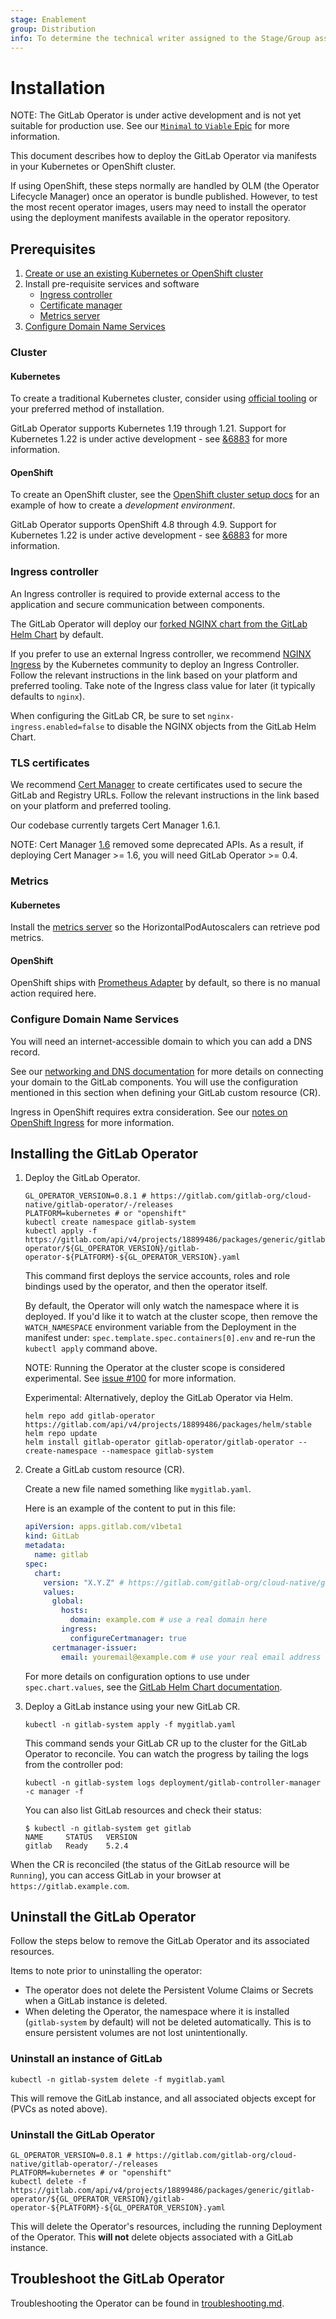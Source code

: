 ```yaml
---
stage: Enablement
group: Distribution
info: To determine the technical writer assigned to the Stage/Group associated with this page, see https://about.gitlab.com/handbook/engineering/ux/technical-writing/#assignments
---
```


# Installation

NOTE:
The GitLab Operator is under active development and is not yet suitable for production use. See our [`Minimal` to `Viable` Epic](https://gitlab.com/groups/gitlab-org/cloud-native/-/epics/39) for more information.

This document describes how to deploy the GitLab Operator via manifests in your Kubernetes or OpenShift cluster.

If using OpenShift, these steps normally are handled by OLM (the Operator Lifecycle Manager) once an operator is bundle published. However, to test the most recent operator images, users may need to install the operator using the deployment manifests available in the operator repository.

## Prerequisites

1. [Create or use an existing Kubernetes or OpenShift cluster](#cluster)
1. Install pre-requisite services and software
   - [Ingress controller](#ingress-controller)
   - [Certificate manager](#tls-certificates)
   - [Metrics server](#metrics)
1. [Configure Domain Name Services](#configure-domain-name-services)

### Cluster

#### Kubernetes

To create a traditional Kubernetes cluster, consider using [official tooling](https://kubernetes.io/docs/tasks/tools/) or your preferred method of installation.

GitLab Operator supports Kubernetes 1.19 through 1.21. Support for Kubernetes 1.22 is under active development - see [&6883](https://gitlab.com/groups/gitlab-org/-/epics/6883) for more information.

#### OpenShift

To create an OpenShift cluster, see the [OpenShift cluster setup docs](developer/openshift_cluster_setup.md) for an example of how to create a _development environment_.

GitLab Operator supports OpenShift 4.8 through 4.9. Support for Kubernetes 1.22 is under active development - see [&6883](https://gitlab.com/groups/gitlab-org/-/epics/6883) for more information.

### Ingress controller

An Ingress controller is required to provide external access to the application and secure communication between components.

The GitLab Operator will deploy our [forked NGINX chart from the GitLab Helm Chart](https://docs.gitlab.com/charts/charts/nginx/) by default.

If you prefer to use an external Ingress controller, we recommend [NGINX Ingress](https://kubernetes.github.io/ingress-nginx/deploy/) by the Kubernetes community to deploy an Ingress Controller. Follow the relevant instructions in the link based on your platform and preferred tooling. Take note of the Ingress class value for later (it typically defaults to `nginx`).

When configuring the GitLab CR, be sure to set `nginx-ingress.enabled=false` to disable the NGINX objects from the GitLab Helm Chart.

### TLS certificates

We recommend [Cert Manager](https://cert-manager.io/docs/installation/) to create certificates used to secure the GitLab and Registry URLs. Follow the relevant instructions in the link based on your platform and preferred tooling.

Our codebase currently targets Cert Manager 1.6.1.

NOTE:
Cert Manager [1.6](https://github.com/jetstack/cert-manager/releases/tag/v1.6.0) removed some deprecated APIs. As a result, if deploying Cert Manager >= 1.6, you will need GitLab Operator >= 0.4.

### Metrics

#### Kubernetes

Install the [metrics server](https://github.com/kubernetes-sigs/metrics-server#installation) so the HorizontalPodAutoscalers can retrieve pod metrics.

#### OpenShift

OpenShift ships with [Prometheus Adapter](https://docs.openshift.com/container-platform/4.9/monitoring/monitoring-overview.html) by default, so there is no manual action required here.

### Configure Domain Name Services

You will need an internet-accessible domain to which you can add a DNS record.

See our [networking and DNS documentation](https://docs.gitlab.com/charts/installation/deployment.html#networking-and-dns) for more details on connecting your domain to the GitLab components. You will use the configuration mentioned in this section when defining your GitLab custom resource (CR).

Ingress in OpenShift requires extra consideration. See our [notes on OpenShift Ingress](openshift_ingress.md) for more information.

## Installing the GitLab Operator

1. Deploy the GitLab Operator.

   ```shell
   GL_OPERATOR_VERSION=0.8.1 # https://gitlab.com/gitlab-org/cloud-native/gitlab-operator/-/releases
   PLATFORM=kubernetes # or "openshift"
   kubectl create namespace gitlab-system
   kubectl apply -f https://gitlab.com/api/v4/projects/18899486/packages/generic/gitlab-operator/${GL_OPERATOR_VERSION}/gitlab-operator-${PLATFORM}-${GL_OPERATOR_VERSION}.yaml
   ```

   This command first deploys the service accounts, roles and role bindings used by the operator, and then the operator itself.

   By default, the Operator will only watch the namespace where it is deployed.
   If you'd like it to watch at the cluster scope, then remove the `WATCH_NAMESPACE`
   environment variable from the Deployment in the manifest under:
   `spec.template.spec.containers[0].env` and re-run the `kubectl apply` command above.

   NOTE:
   Running the Operator at the cluster scope is considered experimental.
   See [issue #100](https://gitlab.com/gitlab-org/cloud-native/gitlab-operator/-/issues/100) for more information.

   Experimental:
   Alternatively, deploy the GitLab Operator via Helm.

   ```shell
   helm repo add gitlab-operator https://gitlab.com/api/v4/projects/18899486/packages/helm/stable
   helm repo update
   helm install gitlab-operator gitlab-operator/gitlab-operator --create-namespace --namespace gitlab-system
   ```

1. Create a GitLab custom resource (CR).

   Create a new file named something like `mygitlab.yaml`.

   Here is an example of the content to put in this file:

   ```yaml
   apiVersion: apps.gitlab.com/v1beta1
   kind: GitLab
   metadata:
     name: gitlab
   spec:
     chart:
       version: "X.Y.Z" # https://gitlab.com/gitlab-org/cloud-native/gitlab-operator/-/blob/0.8.1/CHART_VERSIONS
       values:
         global:
           hosts:
             domain: example.com # use a real domain here
           ingress:
             configureCertmanager: true
         certmanager-issuer:
           email: youremail@example.com # use your real email address here
   ```

   For more details on configuration options to use under `spec.chart.values`,
   see the [GitLab Helm Chart documentation](https://docs.gitlab.com/charts/charts/).

1. Deploy a GitLab instance using your new GitLab CR.

   ```shell
   kubectl -n gitlab-system apply -f mygitlab.yaml
   ```

   This command sends your GitLab CR up to the cluster for the GitLab Operator to reconcile. You can watch the progress by tailing the logs from the controller pod:

   ```shell
   kubectl -n gitlab-system logs deployment/gitlab-controller-manager -c manager -f
   ```

   You can also list GitLab resources and check their status:

   ```shell
   $ kubectl -n gitlab-system get gitlab
   NAME     STATUS   VERSION
   gitlab   Ready    5.2.4
   ```

  When the CR is reconciled (the status of the GitLab resource will be `Running`), you can access GitLab in your browser at `https://gitlab.example.com`.

## Uninstall the GitLab Operator

Follow the steps below to remove the GitLab Operator and its associated resources.

Items to note prior to uninstalling the operator:

- The operator does not delete the Persistent Volume Claims or Secrets when a GitLab instance is deleted.
- When deleting the Operator, the namespace where it is installed (`gitlab-system` by default) will not be deleted automatically. This is to ensure persistent volumes are not lost unintentionally.

### Uninstall an instance of GitLab

```shell
kubectl -n gitlab-system delete -f mygitlab.yaml
```

This will remove the GitLab instance, and all associated objects except for (PVCs as noted above).

### Uninstall the GitLab Operator

```shell
GL_OPERATOR_VERSION=0.8.1 # https://gitlab.com/gitlab-org/cloud-native/gitlab-operator/-/releases
PLATFORM=kubernetes # or "openshift"
kubectl delete -f https://gitlab.com/api/v4/projects/18899486/packages/generic/gitlab-operator/${GL_OPERATOR_VERSION}/gitlab-operator-${PLATFORM}-${GL_OPERATOR_VERSION}.yaml
```

This will delete the Operator's resources, including the running Deployment of the Operator. This **will not** delete objects associated with a GitLab instance.

## Troubleshoot the GitLab Operator

Troubleshooting the Operator can be found in [troubleshooting.md](troubleshooting.md).
